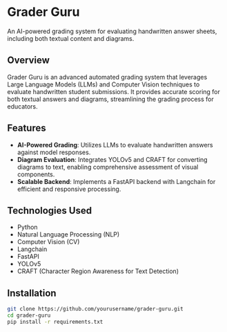 # Grader Guru

An AI-powered grading system for evaluating handwritten answer sheets, including both textual content and diagrams.

## Overview

Grader Guru is an advanced automated grading system that leverages Large Language Models (LLMs) and Computer Vision techniques to evaluate handwritten student submissions. It provides accurate scoring for both textual answers and diagrams, streamlining the grading process for educators.

## Features

- **AI-Powered Grading**: Utilizes LLMs to evaluate handwritten answers against model responses.
- **Diagram Evaluation**: Integrates YOLOv5 and CRAFT for converting diagrams to text, enabling comprehensive assessment of visual components.
- **Scalable Backend**: Implements a FastAPI backend with Langchain for efficient and responsive processing.

## Technologies Used

- Python
- Natural Language Processing (NLP)
- Computer Vision (CV)
- Langchain
- FastAPI
- YOLOv5
- CRAFT (Character Region Awareness for Text Detection)

## Installation

```bash
git clone https://github.com/yourusername/grader-guru.git
cd grader-guru
pip install -r requirements.txt

